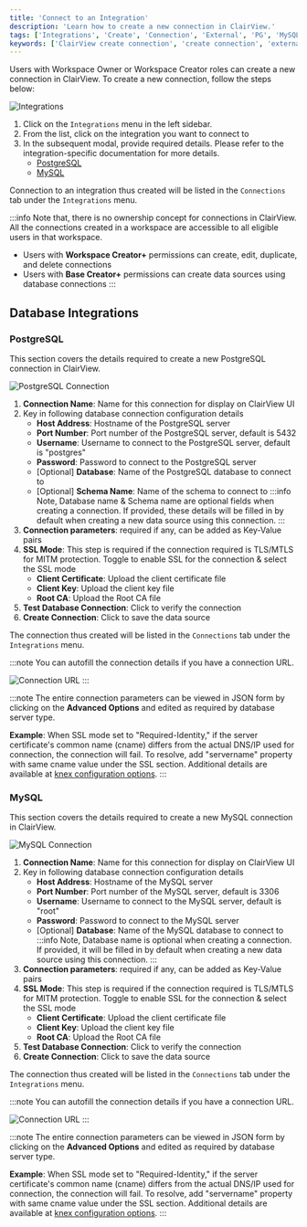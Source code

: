 ```yaml
---
title: 'Connect to an Integration'
description: 'Learn how to create a new connection in ClairView.'
tags: ['Integrations', 'Create', 'Connection', 'External', 'PG', 'MySQL']
keywords: ['ClairView create connection', 'create connection', 'external connection', 'PG connection', 'MySQL connection']
---
```


Users with Workspace Owner or Workspace Creator roles can create a new connection in ClairView. To create a new connection, follow the steps below:

![Integrations](/img/v2/integrations/integrations-2.png)

1. Click on the `Integrations` menu in the left sidebar.
2. From the list, click on the integration you want to connect to 
3. In the subsequent modal, provide required details. Please refer to the integration-specific documentation for more details.
   - [PostgreSQL](#postgresql)
   - [MySQL](#mysql)

Connection to an integration thus created will be listed in the `Connections` tab under the `Integrations` menu.

:::info
Note that, there is no ownership concept for connections in ClairView. All the connections created in a workspace are accessible to all eligible users in that workspace.
- Users with **Workspace Creator+** permissions can create, edit, duplicate, and delete connections
- Users with **Base Creator+** permissions can create data sources using database connections
:::

## Database Integrations

### PostgreSQL 
This section covers the details required to create a new PostgreSQL connection in ClairView.

![PostgreSQL Connection](/img/v2/integrations/postgres-connection.png)

1. **Connection Name**: Name for this connection for display on ClairView UI
2. Key in following database connection configuration details
   - **Host Address**: Hostname of the PostgreSQL server
   - **Port Number**: Port number of the PostgreSQL server, default is 5432
   - **Username**: Username to connect to the PostgreSQL server, default is "postgres"
   - **Password**: Password to connect to the PostgreSQL server
   - [Optional] **Database**: Name of the PostgreSQL database to connect to
   - [Optional] **Schema Name**: Name of the schema to connect to
:::info
Note, Database name & Schema name are optional fields when creating a connection. If provided, these details will be filled in by default when creating a new data source using this connection.
:::
3. **Connection parameters**: required if any, can be added as Key-Value pairs
4. **SSL Mode**: This step is required if the connection required is TLS/MTLS for MITM protection. Toggle to enable SSL for the connection & select the SSL mode
   - **Client Certificate**: Upload the client certificate file
   - **Client Key**: Upload the client key file
   - **Root CA**: Upload the Root CA file
5. **Test Database Connection**: Click to verify the connection
6. **Create Connection**: Click to save the data source

The connection thus created will be listed in the `Connections` tab under the `Integrations` menu.

:::note
You can autofill the connection details if you have a connection URL.

![Connection URL](/img/v2/integrations/connection-url-2.png)
:::

:::note
The entire connection parameters can be viewed in JSON form by clicking on the **Advanced Options** and edited as required by database server type.

**Example**: When SSL mode set to "Required-Identity," if the server certificate's common name (cname) differs from the actual DNS/IP used for connection, the connection will fail. To resolve, add "servername" property with same cname value under the SSL section. Additional details are available at [knex configuration options](https://knexjs.org/guide/#configuration-options).
:::

### MySQL
This section covers the details required to create a new MySQL connection in ClairView.

![MySQL Connection](/img/v2/integrations/mysql-connection.png)

1. **Connection Name**: Name for this connection for display on ClairView UI
2. Key in following database connection configuration details
   - **Host Address**: Hostname of the MySQL server
   - **Port Number**: Port number of the MySQL server, default is 3306
   - **Username**: Username to connect to the MySQL server, default is "root"
   - **Password**: Password to connect to the MySQL server
   - [Optional] **Database**: Name of the MySQL database to connect to
:::info
Note, Database name is optional when creating a connection. If provided, it will be filled in by default when creating a new data source using this connection.
:::
3. **Connection parameters**: required if any, can be added as Key-Value pairs
4. **SSL Mode**: This step is required if the connection required is TLS/MTLS for MITM protection. Toggle to enable SSL for the connection & select the SSL mode
   - **Client Certificate**: Upload the client certificate file
   - **Client Key**: Upload the client key file
   - **Root CA**: Upload the Root CA file
5. **Test Database Connection**: Click to verify the connection
6. **Create Connection**: Click to save the data source

The connection thus created will be listed in the `Connections` tab under the `Integrations` menu.

:::note
You can autofill the connection details if you have a connection URL.

![Connection URL](/img/v2/integrations/connection-url-2.png)
:::

:::note
The entire connection parameters can be viewed in JSON form by clicking on the **Advanced Options** and edited as required by database server type.

**Example**: When SSL mode set to "Required-Identity," if the server certificate's common name (cname) differs from the actual DNS/IP used for connection, the connection will fail. To resolve, add "servername" property with same cname value under the SSL section. Additional details are available at [knex configuration options](https://knexjs.org/guide/#configuration-options).
:::